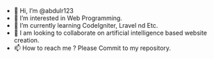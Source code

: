 - 👋 Hi, I’m @abdulr123
- 👀 I’m interested in Web Programming.
- 🌱 I’m currently learning CodeIgniter, Lravel nd Etc.
- 💞️ I am looking to collaborate on artificial intelligence based website creation.
- 📫 How to reach me ? Please Commit to my repository.

<!---
abdulr123/abdulr123 is a ✨ special ✨ repository because its `README.md` (this file) appears on your GitHub profile.
You can click the Preview link to take a look at your changes.
--->
